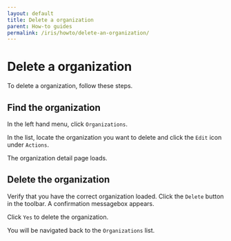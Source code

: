 ```yaml
---
layout: default
title: Delete a organization
parent: How-to guides
permalink: /iris/howto/delete-an-organization/
---
```


# Delete a organization

To delete a organization, follow these steps.

## Find the organization

In the left hand menu, click `Organizations`.

In the list, locate the organization you want to delete and click the `Edit` icon under `Actions`.

The organization detail page loads.

## Delete the organization

Verify that you have the correct organization loaded. Click the `Delete` button in the toolbar. A confirmation messagebox appears.

Click `Yes` to delete the organization.

You will be navigated back to the `Organizations` list.